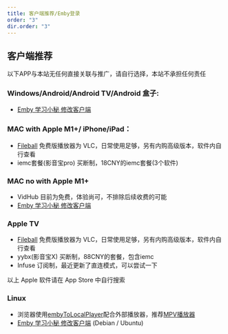 ```yaml
---
title: 客户端推荐/Emby登录
order: "3"
dir.order: "3"
---
```

## 客户端推荐

以下APP与本站无任何直接关联与推广，请自行选择，本站不承担任何责任

### Windows/Android/Android TV/Android 盒子:
- [Emby 学习小秘 修改客户端](https://t.me/EmbyNoisyX/61)

### MAC with Apple M1+/ iPhone/iPad：
- [Fileball](https://fileball.app/) 免费版播放器为 VLC，日常使用足够，另有内购高级版本，软件内自行查看
- iemc套餐(影音宝pro) 买断制，18CNY的iemc套餐(3个软件)
### MAC no with Apple M1+
- VidHub 目前为免费，体验尚可，不排除后续收费的可能
- [Emby 学习小秘 修改客户端](https://t.me/EmbyNoisyX/61)
### Apple TV
- [Fileball](https://fileball.app/) 免费版播放器为 VLC，日常使用足够，另有内购高级版本，软件内自行查看
- yybx(影音宝X) 买断制，88CNY的套餐，包含iemc
- Infuse 订阅制，最近更新了直连模式，可以尝试一下

以上 Apple 软件请在 App Store 中自行搜索
### Linux
- 浏览器使用[embyToLocalPlayer](https://github.com/kjtsune/embyToLocalPlayer/)配合外部播放器，推荐[MPV播放器](https://mpv.io)
- [Emby 学习小秘 修改客户端](https://t.me/EmbyNoisyX/61) (Debian / Ubuntu)

